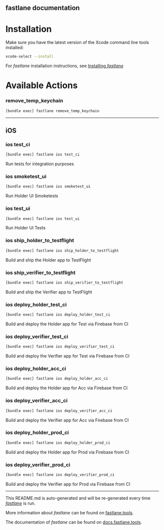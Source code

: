 fastlane documentation
----

# Installation

Make sure you have the latest version of the Xcode command line tools installed:

```sh
xcode-select --install
```

For _fastlane_ installation instructions, see [Installing _fastlane_](https://docs.fastlane.tools/#installing-fastlane)

# Available Actions

### remove_temp_keychain

```sh
[bundle exec] fastlane remove_temp_keychain
```



----


## iOS

### ios test_ci

```sh
[bundle exec] fastlane ios test_ci
```

Run tests for integration purposes

### ios smoketest_ui

```sh
[bundle exec] fastlane ios smoketest_ui
```

Run Holder UI Smoketests

### ios test_ui

```sh
[bundle exec] fastlane ios test_ui
```

Run Holder UI Tests

### ios ship_holder_to_testflight

```sh
[bundle exec] fastlane ios ship_holder_to_testflight
```

Build and ship the Holder app to TestFlight

### ios ship_verifier_to_testflight

```sh
[bundle exec] fastlane ios ship_verifier_to_testflight
```

Build and ship the Verifier app to TestFlight

### ios deploy_holder_test_ci

```sh
[bundle exec] fastlane ios deploy_holder_test_ci
```

Build and deploy the Holder app for Test via Firebase from CI

### ios deploy_verifier_test_ci

```sh
[bundle exec] fastlane ios deploy_verifier_test_ci
```

Build and deploy the Verifier app for Test via Firebase from CI

### ios deploy_holder_acc_ci

```sh
[bundle exec] fastlane ios deploy_holder_acc_ci
```

Build and deploy the Holder app for Acc via Firebase from CI

### ios deploy_verifier_acc_ci

```sh
[bundle exec] fastlane ios deploy_verifier_acc_ci
```

Build and deploy the Verifier app for Acc via Firebase from CI

### ios deploy_holder_prod_ci

```sh
[bundle exec] fastlane ios deploy_holder_prod_ci
```

Build and deploy the Holder app for Prod via Firebase from CI

### ios deploy_verifier_prod_ci

```sh
[bundle exec] fastlane ios deploy_verifier_prod_ci
```

Build and deploy the Verifier app for Prod via Firebase from CI

----

This README.md is auto-generated and will be re-generated every time [_fastlane_](https://fastlane.tools) is run.

More information about _fastlane_ can be found on [fastlane.tools](https://fastlane.tools).

The documentation of _fastlane_ can be found on [docs.fastlane.tools](https://docs.fastlane.tools).
